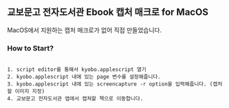 ## 교보문고 전자도서관 Ebook 캡처 매크로 for MacOS

MacOS에서 지원하는 캡처 매크로가 없어 직접 만들었습니다.



### How to Start?

```

1. script editor를 통해서 kyobo.applescript 열기
2. kyobo.applescript 내에 있는 page 변수를 설정해줍니다.
3. kyobo.applescript 내에 있는 screencapture -r option을 입력해줍니다. (캡처할 이미지 지정)
4. 교보문고 전자도서관 앱에서 캡쳐할 책으로 이동합니다.


```
